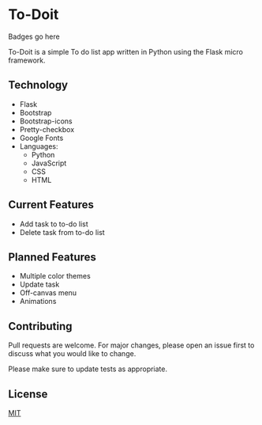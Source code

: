 # To-Doit
Badges go here

To-Doit is a simple To do list app written in Python using the Flask micro framework.

## Technology
* Flask
* Bootstrap
* Bootstrap-icons
* Pretty-checkbox
* Google Fonts
* Languages:
  * Python
  * JavaScript
  * CSS
  * HTML

## Current Features
* Add task to to-do list
* Delete task from to-do list 

## Planned Features
* Multiple color themes
* Update task
* Off-canvas menu
* Animations

## Contributing

Pull requests are welcome. For major changes, please open an issue first
to discuss what you would like to change.

Please make sure to update tests as appropriate.

## License

[MIT](https://choosealicense.com/licenses/mit/)